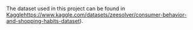 The dataset used in this project can be found in [Kaggle](https://www.kaggle.com/datasets/zeesolver/consumer-behavior-and-shopping-habits-dataset)https://www.kaggle.com/datasets/zeesolver/consumer-behavior-and-shopping-habits-dataset).
